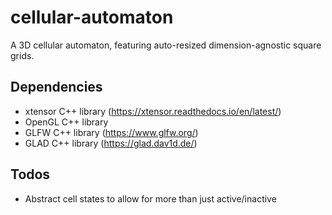 # cellular-automaton
A 3D cellular automaton, featuring auto-resized dimension-agnostic square grids.

## Dependencies
* xtensor C++ library (https://xtensor.readthedocs.io/en/latest/)
* OpenGL C++ library
* GLFW C++ library (https://www.glfw.org/)
* GLAD C++ library (https://glad.dav1d.de/)

## Todos
* Abstract cell states to allow for more than just active/inactive
